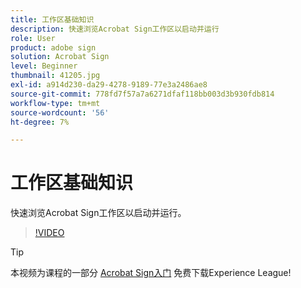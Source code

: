 ```yaml
---
title: 工作区基础知识
description: 快速浏览Acrobat Sign工作区以启动并运行
role: User
product: adobe sign
solution: Acrobat Sign
level: Beginner
thumbnail: 41205.jpg
exl-id: a914d230-da29-4278-9189-77e3a2486ae8
source-git-commit: 778fd7f57a7a6271dfaf118bb003d3b930fdb814
workflow-type: tm+mt
source-wordcount: '56'
ht-degree: 7%

---
```


# 工作区基础知识

快速浏览Acrobat Sign工作区以启动并运行。

>[!VIDEO](https://video.tv.adobe.com/v/41205?hidetitle=true)

>[!TIP]
>
>本视频为课程的一部分 [Acrobat Sign入门](https://experienceleague.adobe.com/?recommended=Sign-U-1-2020.1) 免费下载Experience League!

